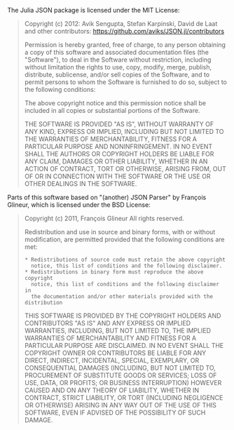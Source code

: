 The Julia JSON package is licensed under the MIT License:

> Copyright (c) 2012: Avik Sengupta, Stefan Karpinski, David de Laat 
> and other contributors: https://github.com/aviks/JSON.jl/contributors
> 
> Permission is hereby granted, free of charge, to any person obtaining
> a copy of this software and associated documentation files (the
> "Software"), to deal in the Software without restriction, including
> without limitation the rights to use, copy, modify, merge, publish,
> distribute, sublicense, and/or sell copies of the Software, and to
> permit persons to whom the Software is furnished to do so, subject to
> the following conditions:
> 
> The above copyright notice and this permission notice shall be
> included in all copies or substantial portions of the Software.
> 
> THE SOFTWARE IS PROVIDED "AS IS", WITHOUT WARRANTY OF ANY KIND,
> EXPRESS OR IMPLIED, INCLUDING BUT NOT LIMITED TO THE WARRANTIES OF
> MERCHANTABILITY, FITNESS FOR A PARTICULAR PURPOSE AND
> NONINFRINGEMENT. IN NO EVENT SHALL THE AUTHORS OR COPYRIGHT HOLDERS BE
> LIABLE FOR ANY CLAIM, DAMAGES OR OTHER LIABILITY, WHETHER IN AN ACTION
> OF CONTRACT, TORT OR OTHERWISE, ARISING FROM, OUT OF OR IN CONNECTION
> WITH THE SOFTWARE OR THE USE OR OTHER DEALINGS IN THE SOFTWARE.

Parts of this software based on "(another) JSON Parser" by François Glineur,
which is licensed under the BSD License:

> Copyright (c) 2011, François Glineur
> All rights reserved.
> 
> Redistribution and use in source and binary forms, with or without 
> modification, are permitted provided that the following conditions are 
> met:
> 
>     * Redistributions of source code must retain the above copyright 
>       notice, this list of conditions and the following disclaimer.
>     * Redistributions in binary form must reproduce the above copyright 
>       notice, this list of conditions and the following disclaimer in 
>       the documentation and/or other materials provided with the distribution
>       
> THIS SOFTWARE IS PROVIDED BY THE COPYRIGHT HOLDERS AND CONTRIBUTORS "AS IS" 
> AND ANY EXPRESS OR IMPLIED WARRANTIES, INCLUDING, BUT NOT LIMITED TO, THE 
> IMPLIED WARRANTIES OF MERCHANTABILITY AND FITNESS FOR A PARTICULAR PURPOSE 
> ARE DISCLAIMED. IN NO EVENT SHALL THE COPYRIGHT OWNER OR CONTRIBUTORS BE 
> LIABLE FOR ANY DIRECT, INDIRECT, INCIDENTAL, SPECIAL, EXEMPLARY, OR 
> CONSEQUENTIAL DAMAGES (INCLUDING, BUT NOT LIMITED TO, PROCUREMENT OF 
> SUBSTITUTE GOODS OR SERVICES; LOSS OF USE, DATA, OR PROFITS; OR BUSINESS 
> INTERRUPTION) HOWEVER CAUSED AND ON ANY THEORY OF LIABILITY, WHETHER IN 
> CONTRACT, STRICT LIABILITY, OR TORT (INCLUDING NEGLIGENCE OR OTHERWISE) 
> ARISING IN ANY WAY OUT OF THE USE OF THIS SOFTWARE, EVEN IF ADVISED OF THE 
> POSSIBILITY OF SUCH DAMAGE.


